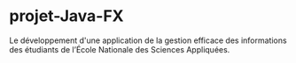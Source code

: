 # projet-Java-FX
Le développement d'une application de la gestion efficace des informations des étudiants de l’École Nationale des Sciences Appliquées. 

